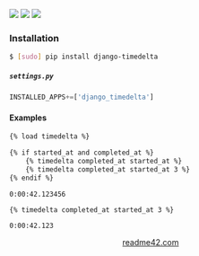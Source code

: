 <!--
https://readme42.com
-->


[![](https://img.shields.io/pypi/v/django-timedelta.svg?maxAge=3600)](https://pypi.org/project/django-timedelta/)
[![](https://img.shields.io/badge/License-Unlicense-blue.svg?longCache=True)](https://unlicense.org/)
[![](https://github.com/andrewp-as-is/django-timedelta.py/workflows/tests42/badge.svg)](https://github.com/andrewp-as-is/django-timedelta.py/actions)

### Installation
```bash
$ [sudo] pip install django-timedelta
```

##### `settings.py`
```python
INSTALLED_APPS+=['django_timedelta']
```

#### Examples
```html
{% load timedelta %}

{% if started_at and completed_at %}
    {% timedelta completed_at started_at %}
    {% timedelta completed_at started_at 3 %}
{% endif %}
```

```
0:00:42.123456
```

```html
{% timedelta completed_at started_at 3 %}
```
```
0:00:42.123
```

<p align="center">
    <a href="https://readme42.com/">readme42.com</a>
</p>
